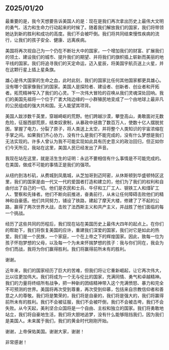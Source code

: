 ## Z025/01/20



最重要的是，我今天想要告诉美国人的是：现在是我们再次拿出历史上最伟大文明的勇气、活力和生命力行动起来的时候了。随着我们解放我们的国家，我们将带领她达到新的胜利和成功的高度。我们不会被吓倒。我们将共同结束慢性疾病的流行，让我们的孩子安全、健康、远离疾病。

美国将再次视自己为一个仍在不断壮大中的国家，一个增加我们的财富、扩展我们的领土、建设我们的城市、提升我们的期望、并将我们的旗帜插上崭新而美丽的地平线的国家。我们将追寻我们的天定命运，迈入星辰，将美国宇航员送上火星，并在这颗行星上插上星条旗。

雄心是伟大国家的生命之血，此时此刻，我们的国家比任何其他国家都更具雄心。没有哪个国家像我们的国家。美国人是探险者、建设者、创新者、创业者和开拓者。拓荒精神写入了我们的心灵。下一次伟大冒险的召唤从我们灵魂深处回响。我们的美国先祖将一个位于广袤大陆边缘的一小群殖民地变成了一个由地球上最非凡的公民组成的强大共和国。无人能望其项背。

美国人跋涉数千英里，穿越崎岖的荒野。他们跨越沙漠，攀登高山，勇敢面对无数危险，征服西部荒原，结束奴隶制，从暴政中拯救了数百万人，使数十亿人摆脱贫困，掌握了电力，分裂了原子，将人类送上太空，并将整个人类知识的宇宙浓缩在手掌之间。如果我们齐心协力，没有什么是我们不能完成的，没有什么梦想是我们无法实现的。许多人曾认为我不可能实现如此具有历史意义的政治回归，但正如你们今天所见，我站在这里，美国人民已经发出了声音。

我现在站在这里，就是活生生的证明：永远不要相信有什么事情是不可能完成的。在美国，做成不可能的事情正是我们的强项。

从纽约到洛杉矶，从费城到凤凰城，从芝加哥到迈阿密，从休斯顿到华盛顿特区这里，我们的国家是由一代又一代的爱国者打造和建立的，他们为了我们的权利和自由付出了自己的一切。他们是农民和士兵、牛仔和工厂工人、钢铁工人和煤矿工人、警察和先锋者。他们不断向前推进，奋勇前行，从未让任何障碍击败他们的精神和自豪感。他们共同努力，铺设了铁路，建起了摩天大楼，修建了了不起的公路，赢得了两次世界大战，击败了法西斯主义和共产主义，并战胜了他们面临的每一个挑战。

经历了这些共同的历程后，我们现在站在美国历史上最伟大四年的起点上。在你们的帮助下，我们将恢复美国的应许，重建我们深爱的国家，我们对它是如此的热爱。我们是一个民族，一个家庭，一个在上帝之下的辉煌国家。因此，致每一位为孩子怀抱梦想的父母，以及每一个为未来怀揣梦想的孩子：我与你们同在，我会为你们而战，我将为你们赢得胜利。我们将赢得前所未有的胜利。

谢谢。

近年来，我们的国家经历了巨大的苦难，但我们将让它重新崛起，让它再次伟大，比以往更加伟大。我们将成为一个无与伦比的国家，充满同情、勇气和卓越精神。我们的力量将终结所有战争，把一种新的团结精神带入这个充满愤怒、暴力和完全不可预测的世界。美国将再次受到尊重，再次受到仰慕，包括来自宗教信仰者和善意之人的尊敬。我们将是繁荣的，我们将是自豪的，我们将是强大的，我们将赢得前所未有的胜利。我们不会被征服，我们不会被吓倒，我们不会被击垮，我们不会失败。从今天起，美利坚合众国将是一个自由、主权和独立的国家。我们将勇敢地站立，我们将自豪地生活，我们将大胆地追梦，没有什么能够阻挡我们，因为我们是美国人。未来属于我们，我们的黄金时代刚刚开始。

谢谢，上帝保佑美国。谢谢大家，谢谢！

非常感谢！

